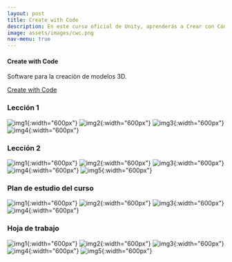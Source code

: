 ```yaml
---
layout: post
title: Create with Code
description: En este curso oficial de Unity, aprenderás a Crear con Código mientras programas tus propios proyectos desde cero en C#.
image: assets/images/cwc.png
nav-menu: true
---
```


#### Create with Code


Software para la creaciòn de modelos 3D.

[Create with Code](https://ephtracy.github.io)

### Lección 1

![img1](./images/L1-1.png "Lección 1-Pag 1"){:width="600px"}
![img2](./images/L1-2.png "Lección 1-Pag 2"){:width="600px"}
![img3](./images/L1-3.png "Lección 1-Pag 3"){:width="600px"}
![img4](./images/L1-4.png "Lección 1-Pag 4"){:width="600px"}

### Lección 2

![img1](./images/L2-1.png "Lección 2-Pag 1"){:width="600px"}
![img2](./images/L2-2.png "Lección 2-Pag 2"){:width="600px"}
![img3](./images/L2-3.png "Lección 2-Pag 3"){:width="600px"}
![img4](./images/L2-4.png "Lección 2-Pag 4"){:width="600px"}
![img5](./images/L2-5.png "Lección 2-Pag 5"){:width="600px"}

### Plan de estudio del curso

![img1](./images/plan-1.png "Plan-Pag 1"){:width="600px"}
![img2](./images/plan-2.png "Plan-Pag 2"){:width="600px"}
![img3](./images/plan-3.png "Plan-Pag 3"){:width="600px"}
![img4](./images/plan-4.png "Plan-Pag 4"){:width="600px"}

### Hoja de trabajo

![img1](./images/hoja-1.png "Hoja de trabajo-Pag 1"){:width="600px"}
![img2](./images/hoja-2.png "Hoja de trabajo-Pag 2"){:width="600px"}
![img3](./images/hoja-3.png "Hoja de trabajo-Pag 3"){:width="600px"}
![img4](./images/hoja-4.png "Hoja de trabajo-Pag 4"){:width="600px"}
![img5](./images/hoja-5.png "Hoja de trabajo-Pag 5"){:width="600px"}
